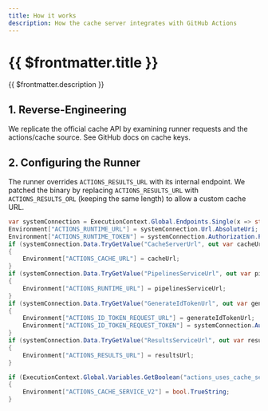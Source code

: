 ```yaml
---
title: How it works
description: How the cache server integrates with GitHub Actions
---
```


# {{ $frontmatter.title }}

{{ $frontmatter.description }}

## 1. Reverse-Engineering

We replicate the official cache API by examining runner requests and the actions/cache source. See GitHub docs on cache keys.

## 2. Configuring the Runner

The runner overrides `ACTIONS_RESULTS_URL` with its internal endpoint. We patched the binary by replacing `ACTIONS_RESULTS_URL` with `ACTIONS_RESULTS_ORL` (keeping the same length) to allow a custom cache URL.

```c#
var systemConnection = ExecutionContext.Global.Endpoints.Single(x => string.Equals(x.Name, WellKnownServiceEndpointNames.SystemVssConnection, StringComparison.OrdinalIgnoreCase));
Environment["ACTIONS_RUNTIME_URL"] = systemConnection.Url.AbsoluteUri;
Environment["ACTIONS_RUNTIME_TOKEN"] = systemConnection.Authorization.Parameters[EndpointAuthorizationParameters.AccessToken];
if (systemConnection.Data.TryGetValue("CacheServerUrl", out var cacheUrl) && !string.IsNullOrEmpty(cacheUrl))
{
    Environment["ACTIONS_CACHE_URL"] = cacheUrl;
}
if (systemConnection.Data.TryGetValue("PipelinesServiceUrl", out var pipelinesServiceUrl) && !string.IsNullOrEmpty(pipelinesServiceUrl))
{
    Environment["ACTIONS_RUNTIME_URL"] = pipelinesServiceUrl;
}
if (systemConnection.Data.TryGetValue("GenerateIdTokenUrl", out var generateIdTokenUrl) && !string.IsNullOrEmpty(generateIdTokenUrl))
{
    Environment["ACTIONS_ID_TOKEN_REQUEST_URL"] = generateIdTokenUrl;
    Environment["ACTIONS_ID_TOKEN_REQUEST_TOKEN"] = systemConnection.Authorization.Parameters[EndpointAuthorizationParameters.AccessToken];
}
if (systemConnection.Data.TryGetValue("ResultsServiceUrl", out var resultsUrl) && !string.IsNullOrEmpty(resultsUrl))
{
    Environment["ACTIONS_RESULTS_URL"] = resultsUrl;
}

if (ExecutionContext.Global.Variables.GetBoolean("actions_uses_cache_service_v2") ?? false)
{
    Environment["ACTIONS_CACHE_SERVICE_V2"] = bool.TrueString;
}
```
